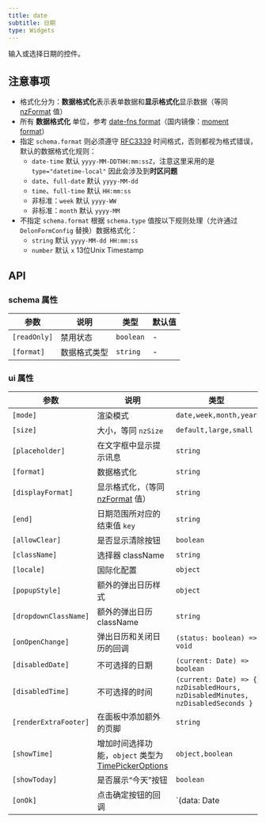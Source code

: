 ```yaml
---
title: date
subtitle: 日期
type: Widgets
---
```


输入或选择日期的控件。

## 注意事项

- 格式化分为：**数据格式化**表示表单数据和**显示格式化**显示数据（等同 [nzFormat](https://ng.ant.design/components/date-picker/zh#api) 值）
- 所有 **数据格式化** 单位，参考 [date-fns format](https://date-fns.org/v1.29.0/docs/format)（国内镜像：[moment format](http://momentjs.cn/docs/#/displaying/format/)）
- 指定 `schema.format` 则必须遵守 [RFC3339](https://tools.ietf.org/html/rfc3339#section-5.6) 时间格式，否则都视为格式错误，默认的数据格式化规则：
  - `date-time` 默认 `yyyy-MM-DDTHH:mm:ssZ`，注意这里采用的是 `type="datetime-local"` 因此会涉及到**时区问题**
  - `date`、`full-date` 默认 `yyyy-MM-dd`
  - `time`、`full-time` 默认 `HH:mm:ss`
  - 非标准：`week` 默认 `yyyy-WW`
  - 非标准：`month` 默认 `yyyy-MM`
- 不指定 `schema.format` 根据 `schema.type` 值按以下规则处理（允许通过 `DelonFormConfig` 替换）数据格式化：
  - `string` 默认 `yyyy-MM-dd HH:mm:ss`
  - `number` 默认 `x` 13位Unix Timestamp

## API

### schema 属性

参数 | 说明 | 类型 | 默认值
----|------|-----|------
`[readOnly]` | 禁用状态  | `boolean` | -
`[format]` | 数据格式类型  | `string` | -

### ui 属性

参数        | 说明                   | 类型     | 默认值
------------|------------------------|----------|--------
`[mode]`        | 渲染模式 | `date,week,month,year` | `date`
`[size]`        | 大小，等同 `nzSize`     | `default,large,small` | -
`[placeholder]` | 在文字框中显示提示讯息 | `string` | -
`[format]`      | 数据格式化 | `string` | -
`[displayFormat]` | 显示格式化，（等同 [nzFormat](https://ng.ant.design/components/date-picker/zh#api) 值） | `string` | `yyyy-MM-dd HH:mm:ss`
`[end]` | 日期范围所对应的结束值 `key` | `string` | -
`[allowClear]` | 是否显示清除按钮 | `boolean` | `true`
`[className]` | 选择器 className | `string` | -
`[locale]` | 国际化配置 | `object` | -
`[popupStyle]` | 额外的弹出日历样式 | `object` | -
`[dropdownClassName]` | 额外的弹出日历 className | `string` | -
`[onOpenChange]` | 弹出日历和关闭日历的回调 | `(status: boolean) => void` | -
`[disabledDate]` | 不可选择的日期 | `(current: Date) => boolean` | -
`[disabledTime]` | 不可选择的时间 | `(current: Date) => { nzDisabledHours, nzDisabledMinutes, nzDisabledSeconds }` | -
`[renderExtraFooter]` | 在面板中添加额外的页脚 | `string` | -
`[showTime]` | 增加时间选择功能，`object` 类型为 [TimePickerOptions](https://ng.ant.design/components/time-picker/en#api) | `object,boolean` | `true`
`[showToday]` | 是否展示“今天”按钮 | `boolean` | `true`
`[onOk]` | 点击确定按钮的回调	 | `(data: Date | Date[]) => void` | -
